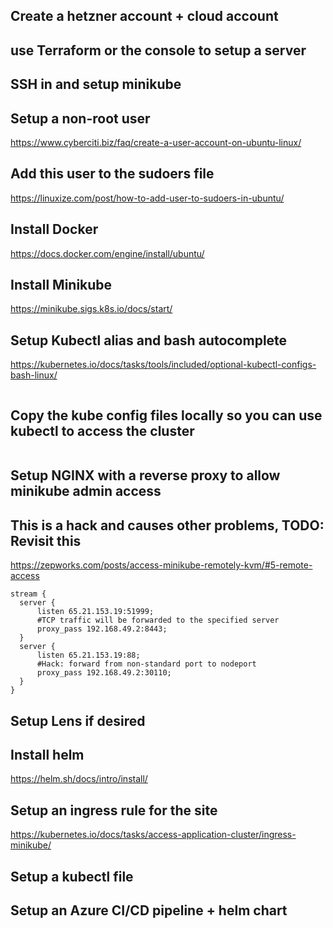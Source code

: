 ## Create a hetzner account + cloud account

## use Terraform or the console to setup a server

## SSH in and setup minikube

## Setup a non-root user

https://www.cyberciti.biz/faq/create-a-user-account-on-ubuntu-linux/

## Add this user to the sudoers file

https://linuxize.com/post/how-to-add-user-to-sudoers-in-ubuntu/

## Install Docker

https://docs.docker.com/engine/install/ubuntu/

## Install Minikube

https://minikube.sigs.k8s.io/docs/start/

## Setup Kubectl alias and bash autocomplete

https://kubernetes.io/docs/tasks/tools/included/optional-kubectl-configs-bash-linux/
```

```

## Copy the kube config files locally so you can use kubectl to access the cluster

```

```

## Setup NGINX with a reverse proxy to allow minikube admin access

## This is a hack and causes other problems, TODO: Revisit this

https://zepworks.com/posts/access-minikube-remotely-kvm/#5-remote-access

```
stream {
  server {
      listen 65.21.153.19:51999;
      #TCP traffic will be forwarded to the specified server
      proxy_pass 192.168.49.2:8443;       
  }
  server {
      listen 65.21.153.19:88;
      #Hack: forward from non-standard port to nodeport
      proxy_pass 192.168.49.2:30110;       
  }
}
```

## Setup Lens if desired

## Install helm

https://helm.sh/docs/intro/install/

## Setup an ingress rule for the site


https://kubernetes.io/docs/tasks/access-application-cluster/ingress-minikube/

## Setup a kubectl file

## Setup an Azure CI/CD pipeline + helm chart